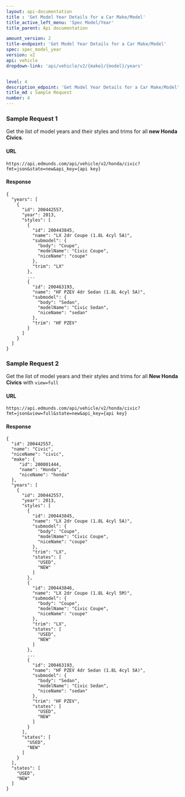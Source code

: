 ```yaml
---
layout: api-documentation
title : 'Get Model Year Details for a Car Make/Model'
title_active_left_menu: 'Spec Model/Year'
title_parent: Api documentation

amount_version: 2
title-endpoint: 'Get Model Year Details for a Car Make/Model'
spec: spec_model_year
version: v2
api: vehicle
dropdown-link: 'api/vehicle/v2/{make}/{model}/years'


level: 4
description_edpoint: 'Get Model Year Details for a Car Make/Model'
title_md : Sample Request
number: 4
---
```


### Sample Request 1

Get the list of model years and their styles and trims for all **new Honda Civics**.

#### URL

	https://api.edmunds.com/api/vehicle/v2/honda/civic?fmt=json&state=new&api_key={api key}
	
#### Response

	{
	  "years": [
	    {
	      "id": 200442557,
	      "year": 2013,
	      "styles": [
	        {
	          "id": 200443845,
	          "name": "LX 2dr Coupe (1.8L 4cyl 5A)",
	          "submodel": {
	            "body": "Coupe",
	            "modelName": "Civic Coupe",
	            "niceName": "coupe"
	          },
	          "trim": "LX"
	        },
	        ...
	        {
	          "id": 200463193,
	          "name": "HF PZEV 4dr Sedan (1.8L 4cyl 5A)",
	          "submodel": {
	            "body": "Sedan",
	            "modelName": "Civic Sedan",
	            "niceName": "sedan"
	          },
	          "trim": "HF PZEV"
	        }
	      ]
	    }
	  ]
	}
	
### Sample Request 2

Get the list of model years and their styles and trims for all **New Honda Civics** with <code>view=full</code>

#### URL

	https://api.edmunds.com/api/vehicle/v2/honda/civic?fmt=json&view=full&state=new&api_key={api key}

#### Response

	{
	  "id": 200442557,
	  "name": "Civic",
	  "niceName": "civic",
	  "make": {
	     "id": 200001444,
	     "name": "Honda",
	     "niceName": "honda"
	  },
	  "years": [
	    {
	      "id": 200442557,
	      "year": 2013,
	      "styles": [
	        {
	          "id": 200443845,
	          "name": "LX 2dr Coupe (1.8L 4cyl 5A)",
	          "submodel": {
	            "body": "Coupe",
	            "modelName": "Civic Coupe",
	            "niceName": "coupe"
	          },
	          "trim": "LX",
	          "states": [
	            "USED",
	            "NEW"
	          ]
	        },
	        {
	          "id": 200443846,
	          "name": "LX 2dr Coupe (1.8L 4cyl 5M)",
	          "submodel": {
	            "body": "Coupe",
	            "modelName": "Civic Coupe",
	            "niceName": "coupe"
	          },
	          "trim": "LX",
	          "states": [
	            "USED",
	            "NEW"
	          ]
	        },
	        ...
	        {
	          "id": 200463193,
	          "name": "HF PZEV 4dr Sedan (1.8L 4cyl 5A)",
	          "submodel": {
	            "body": "Sedan",
	            "modelName": "Civic Sedan",
	            "niceName": "sedan"
	          },
	          "trim": "HF PZEV",
	          "states": [
	            "USED",
	            "NEW"
	          ]
	        }
	      ],
	      "states": [
	        "USED",
	        "NEW"
	      ]
	    }
	  ],
	  "states": [
	    "USED",
	    "NEW"
	  ]
	}
